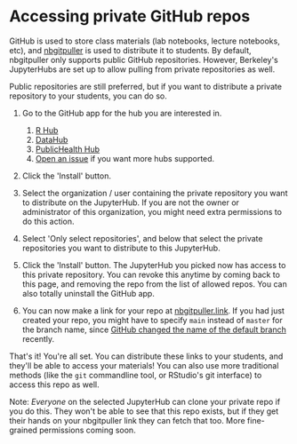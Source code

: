 # Accessing private GitHub repos

GitHub is used to store class materials (lab notebooks, lecture notebooks, etc), and
[nbgitpuller](https://jupyterhub.github.io/nbgitpuller/) is used to distribute it
to students. By default, nbgitpuller only supports public GitHub repositories. However,
Berkeley's JupyterHubs are set up to allow pulling from private repositories
as well.

Public repositories are still preferred, but if you want to distribute a private repository
to your students, you can do so.

1. Go to the GitHub app for the hub you are interested in.

   1. [R Hub](https://github.com/apps/berkeley-r-hub-private-repo)
   2. [DataHub](https://github.com/apps/berkeley-datahub-private-repo)
   3. [PublicHealth Hub](https://github.com/apps/public-health-datahub-private-repo)
   3. [Open an issue](https://github.com/berkeley-dsep-infra/datahub/issues) if you
      want more hubs supported.

2. Click the 'Install' button.

3. Select the organization / user containing the private repository you want to distribute
   on the JupyterHub. If you are not the owner or administrator of this organization, you might
   need extra permissions to do this action.

4. Select 'Only select repositories', and below that select the private repositories you want
   to distribute to this JupyterHub.

5. Click the 'Install' button. The JupyterHub you picked now has access to this private repository.
   You can revoke this anytime by coming back to this page, and removing the repo from the list of
   allowed repos. You can also totally uninstall the GitHub app.

6. You can now make a link for your repo at [nbgitpuller.link](http://nbgitpuller.link). If you had
   just created your repo, you might have to specify `main` instead of `master` for the branch
   name, since [GitHub changed the name of the default branch](https://github.com/github/renaming)
   recently.

That's it! You're all set. You can distribute these links to your students, and they'll be
able to access your materials! You can also use more traditional methods (like the `git` commandline
tool, or RStudio's git interface) to access this repo as well.

Note: *Everyone* on the selected JupyterHub can clone your private repo if you
do this. They won't be able to see that this repo exists, but if they get their
hands on your nbgitpuller link they can fetch that too. More fine-grained
permissions coming soon.

